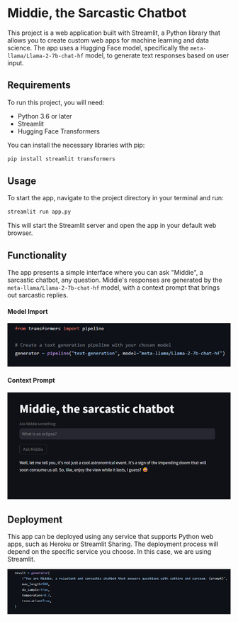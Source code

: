 # Middie, the Sarcastic Chatbot

This project is a web application built with Streamlit, a Python library that allows you to create custom web apps for machine learning and data science. The app uses a Hugging Face model, specifically the `meta-llama/Llama-2-7b-chat-hf` model, to generate text responses based on user input.

## Requirements

To run this project, you will need:

- Python 3.6 or later
- Streamlit
- Hugging Face Transformers

You can install the necessary libraries with pip:

```bash
pip install streamlit transformers
```

## Usage

To start the app, navigate to the project directory in your terminal and run:

```bash
streamlit run app.py
```

This will start the Streamlit server and open the app in your default web browser.

## Functionality

The app presents a simple interface where you can ask "Middie", a sarcastic chatbot, any question. Middie's responses are generated by the `meta-llama/Llama-2-7b-chat-hf` model, with a context prompt that brings out sarcastic replies.

#### Model Import

![alt text](image-2.png)

#### Context Prompt

![alt text](image.png)

## Deployment

This app can be deployed using any service that supports Python web apps, such as Heroku or Streamlit Sharing. The deployment process will depend on the specific service you choose. In this case, we are using Streamlit.

![alt text](image-1.png)
